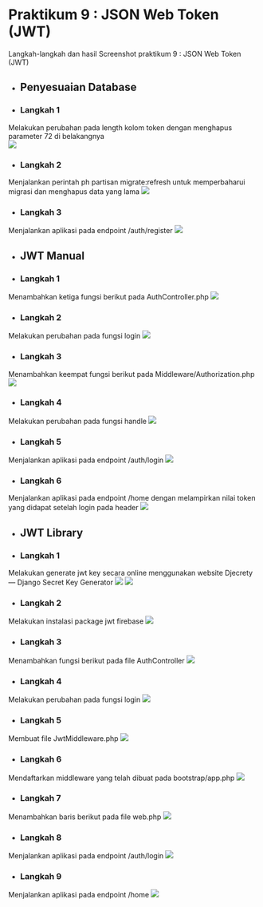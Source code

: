 # Praktikum  9 : JSON Web Token (JWT)

Langkah-langkah dan hasil Screenshot praktikum  9 :  JSON Web Token (JWT)
* ## Penyesuaian Database
* ### Langkah 1
Melakukan perubahan pada length kolom token dengan menghapus parameter 72 di belakangnya</br>
![](../Screenshoot/Modul9/1.png)
* ### Langkah 2
Menjalankan perintah ph partisan migrate:refresh untuk memperbaharui migrasi dan menghapus data yang lama
![](../Screenshoot/Modul9/2.png)
* ### Langkah 3
Menjalankan aplikasi pada endpoint /auth/register
![](../Screenshoot/Modul8/3.png)

* ## JWT Manual
* ### Langkah 1
Menambahkan ketiga fungsi berikut pada AuthController.php
![](../Screenshoot/Modul9/4.png)
* ### Langkah 2
Melakukan perubahan pada fungsi login
![](../Screenshoot/Modul9/5.png)
* ### Langkah 3
Menambahkan keempat fungsi berikut pada Middleware/Authorization.php
![](../Screenshoot/Modul9/6.png)
* ### Langkah 4
Melakukan perubahan pada fungsi handle
![](../Screenshoot/Modul9/7.png)
* ### Langkah 5
Menjalankan aplikasi pada endpoint /auth/login
![](../Screenshoot/Modul9/8.png)
* ### Langkah 6
Menjalankan aplikasi pada endpoint /home dengan melampirkan nilai token yang didapat setelah login pada header
![](../Screenshoot/Modul9/9.png)

* ## JWT Library
* ### Langkah 1
Melakukan generate jwt key secara online menggunakan website Djecrety ― Django Secret Key Generator
![](../Screenshoot/Modul9/10.1.png)
![](../Screenshoot/Modul9/10.2.png)
* ### Langkah 2
Melakukan instalasi package jwt firebase
![](../Screenshoot/Modul9/11.png)
* ### Langkah 3
Menambahkan fungsi berikut pada file AuthController
![](../Screenshoot/Modul9/12.png)
* ### Langkah 4
Melakukan perubahan pada fungsi login
![](../Screenshoot/Modul9/13.png)
* ### Langkah 5
Membuat file JwtMiddleware.php
![](../Screenshoot/Modul9/14.png)
* ### Langkah 6
Mendaftarkan middleware yang telah dibuat pada bootstrap/app.php
![](../Screenshoot/Modul9/15.png)
* ### Langkah 7
Menambahkan baris berikut pada file web.php
![](../Screenshoot/Modul9/16.png)
* ### Langkah 8
Menjalankan aplikasi pada endpoint /auth/login
![](../Screenshoot/Modul9/17.png)
* ### Langkah 9
Menjalankan aplikasi pada endpoint /home
![](../Screenshoot/Modul9/18.png)
